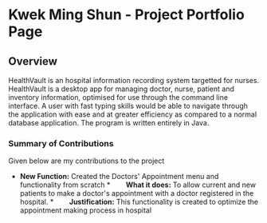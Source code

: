 # Kwek Ming Shun - Project Portfolio Page

## Overview
HealthVault is an hospital information recording system targetted for nurses. HealthVault is a desktop app for managing doctor, nurse, patient and inventory information, optimised for use through the command line interface. A user with fast typing skills would be able to navigate through the application with ease and at greater efficiency as compared to a normal database application. The program is written entirely in Java.

### Summary of Contributions

Given below are my contributions to the project

* **New Function:** Created the Doctors' Appointment menu and functionality from scratch
*&nbsp;&nbsp;&nbsp;&nbsp;&nbsp;&nbsp;&nbsp;  **What it does:** To allow current and new patients to make a doctor's appointment with a doctor registered in the hospital.
*&nbsp;&nbsp;&nbsp;&nbsp;&nbsp;&nbsp;&nbsp;  **Justification:** This functionality is created to optimize the appointment making process in hospital

